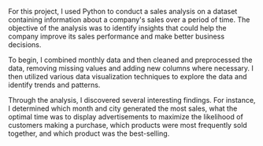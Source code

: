 For this project, I used Python to conduct a sales analysis on a dataset containing information about a company's sales over a period of time. The objective of the analysis was to identify insights that could help the company improve its sales performance and make better business decisions.

To begin, I combined monthly data and then cleaned and preprocessed the data, removing missing values and adding new columns where necessary. I then utilized various data visualization techniques to explore the data and identify trends and patterns.

Through the analysis, I discovered several interesting findings. For instance, I determined which month and city generated the most sales, what the optimal time was to display advertisements to maximize the likelihood of customers making a purchase, which products were most frequently sold together, and which product was the best-selling.
